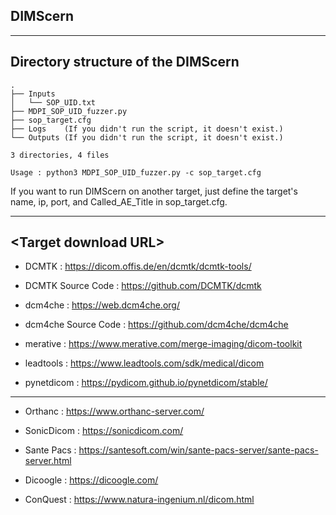## DIMScern 
- - -
## Directory structure of the DIMScern 
```
.
├── Inputs
│   └── SOP_UID.txt
├── MDPI_SOP_UID_fuzzer.py
├── sop_target.cfg
├── Logs    (If you didn't run the script, it doesn't exist.)
└── Outputs (If you didn't run the script, it doesn't exist.)

3 directories, 4 files
```
```
Usage : python3 MDPI_SOP_UID_fuzzer.py -c sop_target.cfg
```
If you want to run DIMScern on another target, just define the target's name, ip, port, and Called_AE_Title in sop_target.cfg.
- - -
## \<Target download URL\>

+ DCMTK : <https://dicom.offis.de/en/dcmtk/dcmtk-tools/>

+ DCMTK Source Code  : <https://github.com/DCMTK/dcmtk>

+ dcm4che  : <https://web.dcm4che.org/>

+ dcm4che Source Code  : <https://github.com/dcm4che/dcm4che>

+ merative  : <https://www.merative.com/merge-imaging/dicom-toolkit>

+ leadtools  : <https://www.leadtools.com/sdk/medical/dicom>

+ pynetdicom  : <https://pydicom.github.io/pynetdicom/stable/>

- - -

+ Orthanc  : <https://www.orthanc-server.com/>

+ SonicDicom  : <https://sonicdicom.com/>

+ Sante Pacs  : <https://santesoft.com/win/sante-pacs-server/sante-pacs-server.html>

+ Dicoogle  : <https://dicoogle.com/>

+ ConQuest  : <https://www.natura-ingenium.nl/dicom.html>
